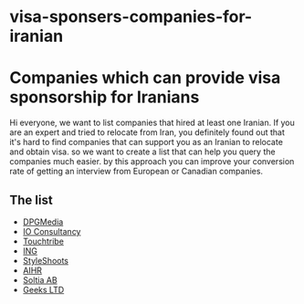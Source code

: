 # visa-sponsers-companies-for-iranian

# Companies which can provide visa sponsorship for Iranians

Hi everyone, we want to list companies that hired at least one Iranian. 
If you are an expert and tried to relocate from Iran, you definitely found out that it's hard to find companies that can support you as an Iranian to relocate and obtain visa.
so we want to create a list that can help you query the companies much easier. by this approach you can improve your conversion rate of getting an interview from European or Canadian companies.



## The list
- [DPGMedia](https://www.dpgmediagroup.com/nl-NL/werken-bij-dpg)
- [IO Consultancy](https://www.iodigital.com/nl/carriere)
- [Touchtribe](https://www.touchtribe.nl/en)
- [ING](https://www.ing.com/web/show)
- [StyleShoots](https://styleshoots.com/)
- [AIHR](https://www.aihr.com/homepage/)
- [Soltia AB](https://www.soltia.se/)
- [Geeks LTD](https://www.geeks.ltd.uk/)
